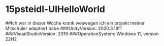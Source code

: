 # 15psteidl-UIHelloWorld
##Ich war in dieser Woche krank weswegen ich ein projekt meiner Mitschüler adaptiert habe
###UnityVersion: 2020.3.18f1
###VisualStudioVersion: 2019
###OperationSystem: Windows 11, version 22H2
